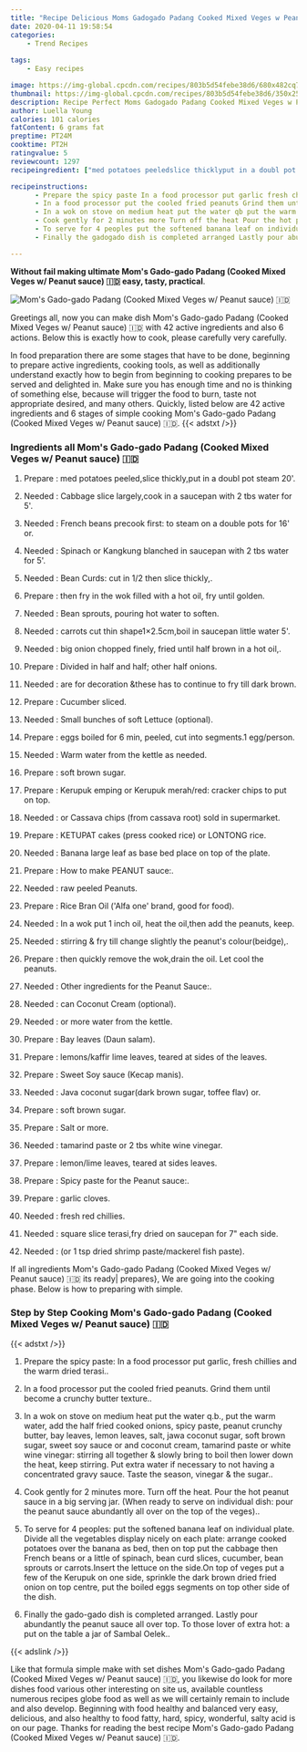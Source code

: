 ```yaml
---
title: "Recipe Delicious Moms Gadogado Padang Cooked Mixed Veges w Peanut sauce "
date: 2020-04-11 19:58:54
categories:
    - Trend Recipes
    
tags:
    - Easy recipes

image: https://img-global.cpcdn.com/recipes/803b5d54febe38d6/680x482cq70/moms-gado-gado-padang-cooked-mixed-veges-w-peanut-sauce-🇮🇩-recipe-main-photo.jpg
thumbnail: https://img-global.cpcdn.com/recipes/803b5d54febe38d6/350x250cq70/moms-gado-gado-padang-cooked-mixed-veges-w-peanut-sauce-🇮🇩-recipe-main-photo.jpg
description: Recipe Perfect Moms Gadogado Padang Cooked Mixed Veges w Peanut sauce  with 42 ingredients and 6 stages of easy cooking.
author: Luella Young
calories: 101 calories
fatContent: 6 grams fat
preptime: PT24M
cooktime: PT2H
ratingvalue: 5
reviewcount: 1297
recipeingredient: ["med potatoes peeledslice thicklyput in a doubl pot steam 20", "Cabbage slice largelycook in a saucepan with 2 tbs water for 5", "French beans precook first to steam on a double pots for 16 or", "Spinach or Kangkung blanched in saucepan with 2 tbs water for 5", "Bean Curds cut in 12 then slice thickly", "then fry in the wok filled with a hot oil fry until golden", "Bean sprouts pouring hot water to soften", "carrots cut thin shape125cmboil in saucepan little water 5", "big onion chopped finely fried until half brown in a hot oil", "Divided in half and half other half onions", "are for decoration these has to continue to fry till dark brown", "Cucumber sliced", "Small bunches of soft Lettuce optional", "eggs boiled for 6 min peeled cut into segments1 eggperson", "Warm water from the kettle as needed", "soft brown sugar", "Kerupuk emping or Kerupuk merahred cracker chips to put on top", "or Cassava chips from cassava root sold in supermarket", "KETUPAT cakes press cooked rice or LONTONG rice", "Banana large leaf as base bed place on top of the plate", "How to make PEANUT sauce", "raw peeled Peanuts", "Rice Bran Oil Alfa one brand good for food", "In a wok put 1 inch oil heat the oilthen add the peanuts keep", "stirring  fry till change slightly the peanuts colourbeidge", "then quickly remove the wokdrain the oil Let cool the peanuts", "Other ingredients for the Peanut Sauce", "can Coconut Cream optional", "or more water from the kettle", "Bay leaves Daun salam", "lemonskaffir lime leaves teared at sides of the leaves", "Sweet Soy sauce Kecap manis", "Java coconut sugardark brown sugar toffee flav or", "soft brown sugar", "Salt or more", "tamarind paste or 2 tbs white wine vinegar", "lemonlime leaves teared at sides leaves", "Spicy paste for the Peanut sauce", "garlic cloves", "fresh red chillies", "square slice terasifry dried on saucepan for 7 each side", "or 1 tsp dried shrimp pastemackerel fish paste"]

recipeinstructions: 
      - Prepare the spicy paste In a food processor put garlic fresh chillies and the warm dried terasi 
      - In a food processor put the cooled fried peanuts Grind them until become a crunchy butter texture 
      - In a wok on stove on medium heat put the water qb put the warm water add the half fried cooked onions spicy paste peanut crunchy butter bay leaves lemon leaves salt jawa coconut sugar soft brown sugar sweet soy sauce or and coconut cream tamarind paste or white wine vinegar stirring all together  slowly bring to boil then lower down the heat keep stirring Put extra water if necessary to not having a concentrated gravy sauce Taste the season vinegar  the sugar 
      - Cook gently for 2 minutes more Turn off the heat Pour the hot peanut sauce in a big serving jar When ready to serve on individual dish pour the peanut sauce abundantly all over on the top of the veges 
      - To serve for 4 peoples put the softened banana leaf on individual plate Divide all the vegetables display nicely on each plate arrange cooked potatoes over the banana as bed then on top put the cabbage then French beans or a little of spinach bean curd slices cucumber bean sprouts or carrotsInsert the lettuce on the sideOn top of veges put a few of the Kerupuk on one side sprinkle the dark brown dried fried onion on top centre put the boiled eggs segments on top other side of the dish 
      - Finally the gadogado dish is completed arranged Lastly pour abundantly the peanut sauce all over top To those lover of extra hot a put on the table a jar of Sambal Oelek

---
```




**Without fail making ultimate Mom&#39;s Gado-gado Padang (Cooked Mixed Veges w/ Peanut sauce) 🇮🇩 easy, tasty, practical**. 


![Mom&#39;s Gado-gado Padang (Cooked Mixed Veges w/ Peanut sauce) 🇮🇩](https://img-global.cpcdn.com/recipes/803b5d54febe38d6/680x482cq70/moms-gado-gado-padang-cooked-mixed-veges-w-peanut-sauce-🇮🇩-recipe-main-photo.jpg "Mom&#39;s Gado-gado Padang (Cooked Mixed Veges w/ Peanut sauce) 🇮🇩")




Greetings all, now you can make dish Mom&#39;s Gado-gado Padang (Cooked Mixed Veges w/ Peanut sauce) 🇮🇩 with 42 active ingredients and also 6 actions. Below this is exactly how to cook, please carefully very carefully.

In food preparation there are some stages that have to be done, beginning to prepare active ingredients, cooking tools, as well as additionally understand exactly how to begin from beginning to cooking prepares to be served and delighted in. Make sure you has enough time and no is thinking of something else, because will trigger the food to burn, taste not appropriate desired, and many others. Quickly, listed below are 42 active ingredients and 6 stages of simple cooking Mom&#39;s Gado-gado Padang (Cooked Mixed Veges w/ Peanut sauce) 🇮🇩.
{{< adstxt />}}

### Ingredients all Mom&#39;s Gado-gado Padang (Cooked Mixed Veges w/ Peanut sauce) 🇮🇩


1. Prepare  : med potatoes peeled,slice thickly,put in a doubl pot steam 20&#39;.

1. Needed  : Cabbage slice largely,cook in a saucepan with 2 tbs water for 5&#39;.

1. Needed  : French beans precook first: to steam on a double pots for 16&#39; or.

1. Needed  : Spinach or Kangkung blanched in saucepan with 2 tbs water for 5&#39;.

1. Needed  : Bean Curds: cut in 1/2 then slice thickly,.

1. Prepare  : then fry in the wok filled with a hot oil, fry until golden.

1. Needed  : Bean sprouts, pouring hot water to soften.

1. Needed  : carrots cut thin shape1×2.5cm,boil in saucepan little water 5&#39;.

1. Needed  : big onion chopped finely, fried until half brown in a hot oil,.

1. Prepare  : Divided in half and half; other half onions.

1. Needed  : are for decoration &amp;these has to continue to fry till dark brown.

1. Prepare  : Cucumber sliced.

1. Needed  : Small bunches of soft Lettuce (optional).

1. Prepare  : eggs boiled for 6 min, peeled, cut into segments.1 egg/person.

1. Needed  : Warm water from the kettle as needed.

1. Prepare  : soft brown sugar.

1. Prepare  : Kerupuk emping or Kerupuk merah/red: cracker chips to put on top.

1. Needed  : or Cassava chips (from cassava root) sold in supermarket.

1. Prepare  : KETUPAT cakes (press cooked rice) or LONTONG rice.

1. Needed  : Banana large leaf as base bed place on top of the plate.

1. Prepare  : How to make PEANUT sauce:.

1. Needed  : raw peeled Peanuts.

1. Prepare  : Rice Bran Oil (&#39;Alfa one&#39; brand, good for food).

1. Needed  : In a wok put 1 inch oil, heat the oil,then add the peanuts, keep.

1. Needed  : stirring &amp; fry till change slightly the peanut&#39;s colour(beidge),.

1. Prepare  : then quickly remove the wok,drain the oil. Let cool the peanuts.

1. Needed  : Other ingredients for the Peanut Sauce:.

1. Needed  : can Coconut Cream (optional).

1. Needed  : or more water from the kettle.

1. Prepare  : Bay leaves (Daun salam).

1. Prepare  : lemons/kaffir lime leaves, teared at sides of the leaves.

1. Prepare  : Sweet Soy sauce (Kecap manis).

1. Needed  : Java coconut sugar(dark brown sugar, toffee flav) or.

1. Prepare  : soft brown sugar.

1. Prepare  : Salt or more.

1. Needed  : tamarind paste or 2 tbs white wine vinegar.

1. Prepare  : lemon/lime leaves, teared at sides leaves.

1. Prepare  : Spicy paste for the Peanut sauce:.

1. Prepare  : garlic cloves.

1. Needed  : fresh red chillies.

1. Needed  : square slice terasi,fry dried on saucepan for 7&#34; each side.

1. Needed  : (or 1 tsp dried shrimp paste/mackerel fish paste).



If all ingredients Mom&#39;s Gado-gado Padang (Cooked Mixed Veges w/ Peanut sauce) 🇮🇩 its ready| prepares}, We are going into the cooking phase. Below is how to preparing with simple.

### Step by Step Cooking Mom&#39;s Gado-gado Padang (Cooked Mixed Veges w/ Peanut sauce) 🇮🇩

{{< adstxt />}}


1. Prepare the spicy paste: In a food processor put garlic, fresh chillies and the warm dried terasi..



1. In a food processor put the cooled fried peanuts. Grind them until become a crunchy butter texture..



1. In a wok on stove on medium heat put the water q.b., put the warm water, add the half fried cooked onions, spicy paste, peanut crunchy butter, bay leaves, lemon leaves, salt, jawa coconut sugar, soft brown sugar, sweet soy sauce or and coconut cream, tamarind paste or white wine vinegar: stirring all together &amp; slowly bring to boil then lower down the heat, keep stirring. Put extra water if necessary to not having a concentrated gravy sauce. Taste the season, vinegar &amp; the sugar..



1. Cook gently for 2 minutes more. Turn off the heat. Pour the hot peanut sauce in a big serving jar. (When ready to serve on individual dish: pour the peanut sauce abundantly all over on the top of the veges)..



1. To serve for 4 peoples: put the softened banana leaf on individual plate. Divide all the vegetables display nicely on each plate: arrange cooked potatoes over the banana as bed, then on top put the cabbage then French beans or a little of spinach, bean curd slices, cucumber, bean sprouts or carrots.Insert the lettuce on the side.On top of veges put a few of the Kerupuk on one side, sprinkle the dark brown dried fried onion on top centre, put the boiled eggs segments on top other side of the dish.



1. Finally the gado-gado dish is completed arranged. Lastly pour abundantly the peanut sauce all over top. To those lover of extra hot: a put on the table a jar of Sambal Oelek..





{{< adslink />}}

Like that formula simple make with set dishes Mom&#39;s Gado-gado Padang (Cooked Mixed Veges w/ Peanut sauce) 🇮🇩, you likewise do look for more dishes food various other interesting on site us, available countless numerous recipes globe food as well as we will certainly remain to include and also develop. Beginning with food healthy and balanced very easy, delicious, and also healthy to food fatty, hard, spicy, wonderful, salty acid is on our page. Thanks for reading the best recipe Mom&#39;s Gado-gado Padang (Cooked Mixed Veges w/ Peanut sauce) 🇮🇩.
